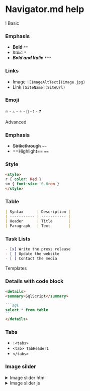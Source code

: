 ﻿# Navigator.md help

<style>
sm { font-size: 0.6rem }
</style>

!<tabs>
<tab> Basic

### Emphasis

- **Bold** `**`
- *Italic* `*`
- ***Bold and Italic*** `***`

### Links

 - Image `![ImageAltText](image.jpg)`
 - Link `[SiteName](SiteUrl)`

### Emoji

`🔥` - `⚠️` - `⭐` - `📌` -  `❗` - `❓`

<tab> Advanced

### Emphasis

- ~~Strikethrough~~ `~~`
- ==Highlight== `==`

### Style

```markdown
<style>
r { color: Red }
sm { font-size: 0.6rem }
</style>
```

### Table

```markdown
| Syntax      | Description |
| ----------- | ----------- |
| Header      | Title       |
| Paragraph   | Text        |
```
### Task Lists

```markdown
- [x] Write the press release
- [ ] Update the website
- [ ] Contact the media
```

<tab> Templates

### Details  with code block

````markdown
<details>
<summary>SqlScript</summary>

```sql
select * from table
```
</details>
````

### Tabs

- `!<tabs>`
- `<tab> TabHeader1`
- `</tabs>` 

### Image silder

<details>
<summary>Image slider html</summary>
<sm>

```html
<div class="slider">
<div class="slide">
	<img src="02-sync-request-asp.net-core.png" title="">
	<a class="source" href="https://code-maze.com/asynchronous-programming-with-async-and-await-in-asp-net-core/">Image source</a>
</div>
<div class="slide">
	<img src="03-async-request-asp.net-core.png" alt="" title="">
	<a class="source" href="https://code-maze.com/asynchronous-programming-with-async-and-await-in-asp-net-core/">Image source</a>
</div>
<p><button class="button-slider button-slider--prev"> &lt; </button>
<button class="button-slider button-slider--next"> &gt; </button></p>
</div>
```
</sm>
</details>

<details>
<summary>Image slider js</summary>
<sm>

```html
<script>
const setSlides = (slides, currentSlide) => {
  slides.forEach((slide, indx) => {
    slide.style.transform = `translateX(${(indx - currentSlide) * 100}%)`;
  });
}

const setSlider = () => {
  document.querySelectorAll(".slider").forEach((slider) => {
    const slides = slider.querySelectorAll(".slide");
    const nextSlide = slider.querySelector(".button-slider--next");
    const prevSlide = slider.querySelector(".button-slider--prev");
    const maxSlideIndex = slides.length - 1;
    let currentSlideIndex = 0;
    if (nextSlide) {
      nextSlide.onclick = () => {
        currentSlideIndex = (currentSlideIndex === maxSlideIndex) ? 0 : currentSlideIndex + 1;
        setSlides(slides, currentSlideIndex);
      };
    }
    if (prevSlide) {
      prevSlide.onclick = () => {
        currentSlideIndex = (currentSlideIndex === 0) ? maxSlideIndex : currentSlideIndex - 1;
        setSlides(slides, currentSlideIndex);
      };
    }
    setSlides(slides, 0);
  });
}

setSlider();
</script>
```
</sm>
</details>

</tabs>